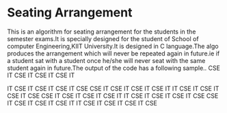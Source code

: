 # Seating Arrangement
This is an algorithm for seating arrangement for the students in the semester exams.It is specially designed for the student of School of computer Engineering,KIIT University.It is designed in C language.The algo produces the arrangement which will never be repeated again in future.ie if a student sat with a student once he/she will never seat with the same student again in future.The output of the code has a following sample..
CSE IT CSE IT CSE IT CSE IT

IT CSE IT CSE IT CSE IT CSE
CSE IT CSE IT CSE IT CSE IT
IT CSE IT CSE IT CSE IT CSE
CSE IT CSE IT CSE IT CSE IT
IT CSE IT CSE IT CSE IT CSE
CSE IT CSE IT CSE IT CSE IT
IT CSE IT CSE IT CSE IT CSE
